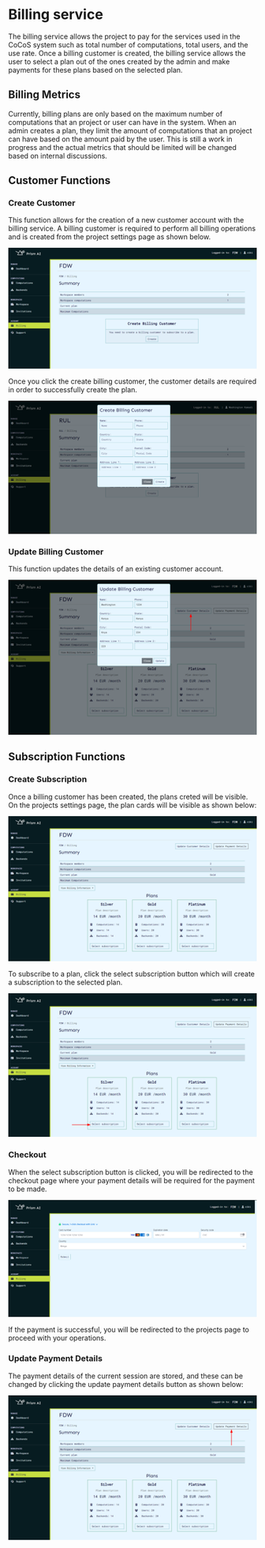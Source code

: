 # Billing service

The billing service allows the project to pay for the services used in the CoCoS system such as total number of computations, total users, and the use rate. Once a billing customer is created, the billing service allows the user to select a plan out of the ones created by the admin and make payments for these plans based on the selected plan.

## Billing Metrics

Currently, billing plans are only based on the maximum number of computations that an project or user can have in the system. When an admin creates a plan, they limit the amount of computations that an project can have based on the amount paid by the user. This is still a work in progress and the actual metrics that should be limited will be changed based on internal discussions.

## Customer Functions

### Create Customer

This function allows for the creation of a new customer account with the billing service. A billing customer is required to perform all billing operations and is created from the project settings page as shown below.

![Create Billing Customer](img/create_customer.png)

Once you click the create billing customer, the customer details are required in order to successfully create the plan.

![Create Customer Modal](img/create_customer_modal.png)

### Update Billing Customer

This function updates the details of an existing customer account.

![Update Billing Customer](img/update_billing_customer.png)

## Subscription Functions

### Create Subscription

Once a billing customer has been created, the plans creted will be visible. On the projects settings page, the plan cards will be visible as shown below:

![Plans Page](img/plans_page.png)

To subscribe to a plan, click the select subscription button which will create a subscription to the selected plan.

![Select Subscription](img/select_subscription.png)

### Checkout

When the select subscription button is clicked, you will be redirected to the checkout page where your payment details will be required for the payment to be made.

![Checkout Page](img/checkout_page.png)

If the payment is successful, you will be redirected to the projects page to proceed with your operations.

### Update Payment Details

The payment details of the current session are stored, and these can be changed by clicking the update payment details button as shown below:

![Update Payment Details](img/update_payment_details.png)
